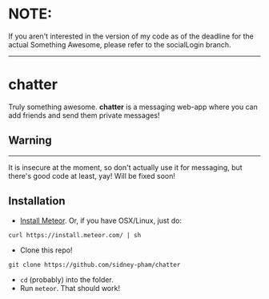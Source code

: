 # NOTE: 
If you aren't interested in the version of my code as of the deadline for the actual Something Awesome, please refer to the socialLogin branch.

---
# chatter
Truly something awesome.
**chatter** is a messaging web-app where you can add friends and send them private messages!

## Warning
---
It is insecure at the moment, so don't actually use it for messaging, but there's good code at least, yay! Will be fixed soon!

## Installation
- [Install Meteor](https://www.meteor.com/install).
Or, if you have OSX/Linux, just do:

```
curl https://install.meteor.com/ | sh
```

- Clone this repo!

```
git clone https://github.com/sidney-pham/chatter
```

- `cd` (probably) into the folder.
- Run `meteor`. That should work!